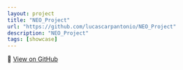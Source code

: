 ```yaml
---
layout: project
title: "NEO_Project"
url: "https://github.com/lucascarpantonio/NEO_Project"
description: "NEO_Project"
tags: [showcase]
---
```


🔗 [View on GitHub](https://github.com/lucascarpantonio/NEO_Project)
